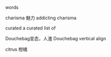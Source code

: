 words

charisma 魅力
addicting charisma


curated 
a curated list of


Douchebag变态，人渣
Douchebag vertical align

citrus 柑橘
